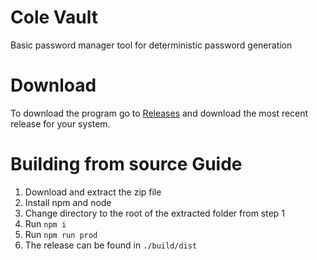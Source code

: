 # Cole Vault

Basic password manager tool for deterministic password generation

# Download

To download the program go to [Releases](https://github.com/ojcole/Password-Manager/releases) and
download the most recent release for your system.

# Building from source Guide

1. Download and extract the zip file
2. Install npm and node
3. Change directory to the root of the extracted folder from step 1
4. Run `npm i`
5. Run `npm run prod`
6. The release can be found in `./build/dist`
